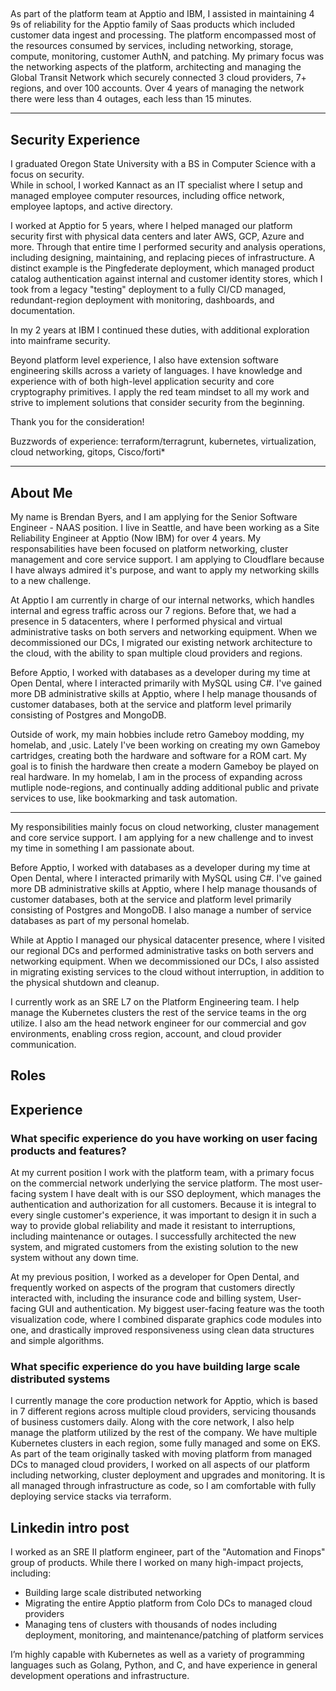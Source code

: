 

##

As part of the platform team at Apptio and IBM, I assisted in maintaining 4 9s of reliability for the Apptio family of Saas products which included customer data ingest and processing.  The platform encompassed most of the resources consumed by services, including networking, storage, compute, monitoring, customer AuthN,  and patching.
My primary focus was the networking aspects of the platform, architecting and managing the Global Transit Network which securely connected 3 cloud providers,  7+ regions, and over 100 accounts.  Over 4 years of managing the network there were less than 4 outages, each less than 15 minutes.

---

## Security Experience

I graduated Oregon State University with a BS in Computer Science with a focus on security.  
While in school, I worked  Kannact as an IT specialist where I setup and managed employee computer resources, including office network, employee laptops, and active directory.

I worked at Apptio for 5 years, where I helped managed our platform security first with physical data centers and later AWS, GCP, Azure and more.  Through that entire time I performed security and analysis operations, including designing, maintaining, and replacing pieces of infrastructure.  A distinct example is the Pingfederate deployment, which managed product catalog authentication against internal and customer identity stores, which I took from a legacy "testing" deployment to a fully CI/CD managed, redundant-region deployment  with monitoring, dashboards, and documentation.

In my 2 years at IBM I continued these duties, with additional exploration into mainframe security.


Beyond platform level experience, I also have extension software engineering skills across a variety of languages.
I have knowledge and experience with of both high-level application security and core cryptography primitives.  I apply the red team mindset to all my work and strive to implement solutions that consider security from the beginning.

Thank you for the consideration!

Buzzwords of experience: 
terraform/terragrunt, kubernetes, virtualization, cloud networking, gitops, Cisco/forti*

---


## About Me

My name is Brendan Byers, and I am applying for the Senior Software Engineer - NAAS position.  I live in Seattle, and have been working as a Site Reliability Engineer at Apptio (Now IBM) for over 4 years. My responsabilities have been focused on platform networking, cluster management and core service support.  I am applying to Cloudflare because I have always admired it's purpose, and want to apply my networking skills to a new challenge.

At Apptio I am currently in charge of our internal networks, which handles internal and egress traffic across our 7 regions.  Before that, we had a presence in 5 datacenters, where I performed physical and virtual administrative tasks on both servers and networking equipment.  When we decommissioned our DCs, I migrated our existing network architecture to the cloud, with the ability to span multiple cloud providers and regions.

Before Apptio, I worked with databases as a developer during my time at Open Dental, where I interacted primarily with MySQL using C#.  I've gained more DB administrative skills at Apptio, where I help manage thousands of customer databases, both at the service and platform level primarily consisting of Postgres and MongoDB.

Outside of work, my main hobbies include retro Gameboy modding, my homelab, and ,usic.  Lately I've been working on creating my own Gameboy cartridges, creating both the hardware and software for a ROM cart.  My goal is to finish the hardware then  create a modern Gameboy be played on real hardware.  In my homelab, I am in the process of expanding across mutliple node-regions, and continually adding additional public and private services to use, like bookmarking and task automation.

---

My responsibilities mainly focus on cloud networking, cluster management and core service support.
I am applying for a new challenge and to invest my time in something I am passionate about.

Before Apptio, I worked with databases as a developer during my time at Open Dental, where I interacted primarily with MySQL using C#.  I've gained more DB administrative skills at Apptio, where I help manage thousands of customer databases, both at the service and platform level primarily consisting of Postgres and MongoDB.  I also manage a number of service databases as part of my personal homelab.

While at Apptio I managed our physical datacenter presence, where I visited our regional DCs and performed administrative tasks on both servers and networking equipment.  When we decommissioned our DCs, I also assisted in migrating existing services to the cloud without interruption, in addition to the physical shutdown and cleanup.

I currently work as an SRE L7 on the Platform Engineering team.  I help manage the Kubernetes clusters the rest of the service teams in the org utilize.  I also am the head network engineer for our commercial and gov environments, enabling cross region, account, and cloud provider communication.

## Roles

## Experience

### What specific experience do you have working on user facing products and features?

At my current position I work with the platform team, with a primary focus on the commercial network underlying the service platform.  The most user-facing system I have dealt with is our SSO deployment, which manages the authentication and authorization for all customers.  Because it is integral to every single customer's experience, it was important to design it in such a way to provide global reliability and made it resistant to interruptions, including maintenance or outages.  I successfully architected the new system, and migrated customers from the existing solution to the new system without any down time.

At my previous position, I worked as a developer for Open Dental, and frequently worked on aspects of the program that customers directly interacted with, including the insurance code and billing system, User-facing GUI and authentication.  My biggest user-facing feature was the tooth visualization code, where I combined disparate graphics code modules into one, and drastically improved responsiveness using clean data structures and simple algorithms.


### What specific experience do you have building large scale distributed systems

I currently manage the core production network for Apptio, which is based in 7 different regions across multiple cloud providers, servicing thousands of business customers daily.  Along with the core network, I also help manage the platform utilized by the rest of the company.  We have multiple Kubernetes clusters in each region, some fully managed and some on EKS.  As part of the team originally tasked with moving platform from managed DCs to managed cloud providers, I worked on all aspects of our platform including networking, cluster deployment and upgrades and monitoring.  It is all managed through infrastructure as code, so I am comfortable with fully deploying service stacks via terraform.


## Linkedin intro post

I worked as an SRE II platform engineer, part of the "Automation and Finops" group of products.
While there I worked on many high-impact projects, including:

- Building large scale distributed networking 
- Migrating the entire Apptio platform from Colo DCs to managed cloud providers
- Managing tens of clusters with thousands of nodes including deployment, monitoring, and maintenance/patching of platform services

I’m highly capable with Kubernetes as well as a variety of programming languages such as Golang, Python, and C, and have experience in general development operations and infrastructure.
